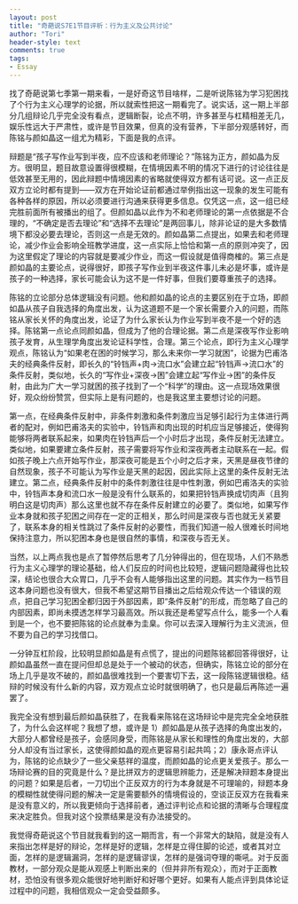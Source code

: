 ```yaml
---
layout: post
title: "奇葩说S7E1节目评析：行为主义及公共讨论"
author: "Tori"
header-style: text
comments: true
tags: 
- Essay
---
```


找了奇葩说第七季第一期来看，一是好奇这节目啥样，二是听说陈铭为学习犯困找了个行为主义心理学的论据，所以就索性把这一期看完了。说实话，这一期上半部分几组辩论几乎完全没有看点，逻辑断裂，论点不明，许多甚至与杠精相差无几，娱乐性远大于严肃性，或许是节目效果，但真的没有营养，下半部分观感转好，而陈铭与颜如晶这一组尤为精彩，下面是我的点评。

辩题是“孩子写作业写到半夜，应不应该和老师理论？”陈铭为正方，颜如晶为反方。很明显，题目故意设置得很模糊，在情境因素不明的情况下进行的讨论往往是低效甚至无用的，因此辩题中情境因素的省略就使得双方都有话可说。这一点正反双方立论时都有提到——双方在开始论证前都通过举例指出这一现象的发生可能有各种各样的原因，所以必须要进行沟通来获得更多信息。仅凭这一点，这一组已经完胜前面所有被播出的组了。但颜如晶以此作为不和老师理论的第一点依据是不合理的，“不确定是否去理论”和“选择不去理论”是两回事儿，除非论证的是大多数情境下都没必要去理论，否则这一点是无效的。颜如晶第二点提出，如果去和老师理论，减少作业会影响全班教学进度，这一点实际上恰恰和第一点的原则冲突了，因为这里假定了理论的内容就是要减少作业，而这一假设就是值得商榷的。第三点是颜如晶的主要论点，说得很好，即孩子写作业到半夜这件事儿未必是坏事，或许是孩子的一种选择，家长可能会认为这不是一件好事，但我们要尊重孩子的选择。

陈铭的立论部分总体逻辑没有问题。他和颜如晶的论点的主要区别在于立场，即颜如晶从孩子自我选择的角度出发，认为这道题不是一个家长需要介入的问题，而陈铭从家长关怀的角度出发，论证了为什么家长认为作业写到半夜不是一个好的选择。陈铭第一点论点同颜如晶，但成为了他的合理论据。第二点是深夜写作业影响孩子发育，从生理学角度出发论证科学性，合理。第三个论点，即行为主义心理学观点，陈铭认为“如果老在困的时候学习，那么未来你一学习就困”，论据为巴甫洛夫的经典条件反射，即长久的“铃铛声+肉->流口水”会建立起“铃铛声->流口水”的条件反射，类似地，长久的“写作业+深夜->困”会建立起“写作业->困”的条件反射，由此为广大一学习就困的孩子找到了一个“科学”的理由。这一点现场效果很好，观众纷纷赞赏，但实际上是有问题的，也是我这里主要想讨论的问题。

第一点，在经典条件反射中，非条件刺激和条件刺激应当足够引起行为主体进行两者的配对，例如巴甫洛夫的实验中，铃铛声和肉出现的时机应当足够接近，使得狗能够将两者联系起来，如果肉在铃铛声后一个小时后才出现，条件反射无法建立。类似地，如果要建立条件反射，孩子需要将写作业和深夜两者主动联系在一起。假如孩子晚上六点开始写作业，那深夜可能是五个小时之后才来，天黑是昼夜节律的自然现象，孩子不可能认为写作业是天黑的起因，因此实际上这里的条件反射无法建立。第二点，经典条件反射中的条件刺激往往是中性刺激，例如巴甫洛夫的实验中，铃铛声本身和流口水一般是没有什么联系的，如果把铃铛声换成切肉声（且狗明白这是切肉声）那么这里也就不存在条件反射建立的必要了。类似地，如果写作业本身就和孩子犯困之间存在一定的正相关，那么时间是深夜与否也就无关紧要了，联系本身的相关性跳过了条件反射的必要性，而我们知道一般人很难长时间地保持注意力，所以犯困本身也是很自然的事情，和深夜与否无关。

当然，以上两点我也是点了暂停然后思考了几分钟得出的，但在现场，人们不熟悉行为主义心理学的理论基础，给人们反应的时间也比较短，逻辑问题隐藏得也比较深，结论也很合大众胃口，几乎不会有人能够指出这里的问题。其实作为一档节目这本身问题也没有很大，但我不希望这期节目播出之后给观众传达一个错误的观点，把自己学习犯困全都归因于外部因素，即“条件反射”的形成，而忽略了自己的内部因素，即尚未摸透怎样学习最高效。所以我还是希望写点什么，能多一个人看到是一个，也不要把陈铭的论点就奉为圭臬。你可以去深入理解行为主义流派，但不要为自己的学习找借口。

一分钟互杠阶段，比较明显颜如晶是有点慌了，提出的问题陈铭都回答得很好，让颜如晶虽然一直在提问但却总是处于一个被动的状态，但确实，陈铭立论的部分在场上几乎是攻不破的，颜如晶很难找到一个要害切下去，这一段陈铭逻辑很稳。结辩的时候没有什么新的内容，双方观点立论时就很明确了，也只是最后再陈述一遍罢了。

我完全没有想到最后颜如晶获胜了，在我看来陈铭在这场辩论中是完完全全地获胜了，为什么会这样呢？我想了想，或许是 1）颜如晶是从孩子选择的角度出发的，大部分人都曾经是孩子，会感同身受，而陈铭是从家长和理性的角度出发的，大部分人却没有当过家长，这使得颜如晶的观点更容易引起共鸣；2）康永哥点评认为，陈铭的论点缺少了一些父亲慈祥的温度，而颜如晶的论点更关爱孩子。那么一场辩论赛的目的究竟是什么？是比拼双方的逻辑思辨能力，还是解决辩题本身提出的问题？如果是后者，一刀切出个正反双方的行为本身就是不可理喻的，辩题本身的模糊性就使得问题的解决一定是需要额外的情境假设的，空谈正反双方在我看来是没有意义的，所以我更倾向于选择前者，通过评判论点和论据的清晰与合理程度来决定胜负。但我对这个投票结果是没有办法接受的。

我觉得奇葩说这个节目就我看到的这一期而言，有一个非常大的缺陷，就是没有人来指出怎样是好的辩论，怎样是好的逻辑，怎样是立得住脚的论述，或者其对立面，怎样的是逻辑漏洞，怎样的是逻辑谬误，怎样的是强词夺理的嘶吼。对于反面教材，一部分观众是能从观感上判断出来的（但并非所有观众），而对于正面教材，恐怕没有很多观众能很好地判断好和好哪个更好。如果有人能点评到具体论证过程中的问题，我相信观众一定会受益颇多。